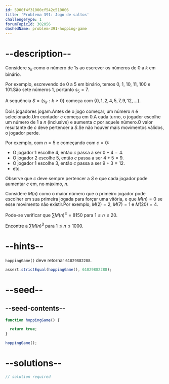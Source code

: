 ```yaml
---
id: 5900f4f31000cf542c510006
title: 'Problema 391: Jogo de saltos'
challengeType: 1
forumTopicId: 302056
dashedName: problem-391-hopping-game
---
```


# --description--

Considere $s_k$ como o número de 1s ao escrever os números de 0 a $k$ em binário.

Por exemplo, escrevendo de 0 a 5 em binário, temos 0, 1, 10, 11, 100 e 101.São sete números 1, portanto $s_5 = 7$.

A sequência $S = \{s_k : k ≥ 0\}$ começa com $\{0, 1, 2, 4, 5, 7, 9, 12, \ldots\}$.

Dois jogadores jogam.Antes de o jogo começar, um número $n$ é selecionado.Um contador $c$ começa em 0.A cada turno, o jogador escolhe um número de 1 a $n$ (inclusive) e aumenta $c$ por aquele número.O valor resultante de $c$ deve pertencer a $S$.Se não houver mais movimentos válidos, o jogador perde.

Por exemplo, com $n = 5$ e começando com $c = 0$:

- O jogador 1 escolhe 4, então $c$ passa a ser $0 + 4 = 4$.
- O jogador 2 escolhe 5, então $c$ passa a ser $4 + 5 = 9$.
- O jogador 1 escolhe 3, então $c$ passa a ser $9 + 3 = 12$.
- etc.

Observe que $c$ deve sempre pertencer a $S$ e que cada jogador pode aumentar $c$ em, no máximo, $n$.

Considere $M(n)$ como o maior número que o primeiro jogador pode escolher em sua primeira jogada para forçar uma vitória, e que $M(n) = 0$ se esse movimento não existir.Por exemplo, $M(2) = 2$, $M(7) = 1$ e $M(20) = 4$.

Pode-se verificar que $\sum M{(n)}^3 = 8150$ para $1 ≤ n ≤ 20$.

Encontre a $\sum M{(n)}^3$ para $1 ≤ n ≤ 1000$.

# --hints--

`hoppingGame()` deve retornar `61029882288`.

```js
assert.strictEqual(hoppingGame(), 61029882288);
```

# --seed--

## --seed-contents--

```js
function hoppingGame() {

  return true;
}

hoppingGame();
```

# --solutions--

```js
// solution required
```
